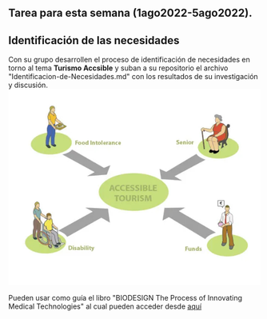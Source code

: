 ## Tarea para esta semana (1ago2022-5ago2022).

## Identificación de las necesidades
Con su grupo desarrollen el proceso de identificación de necesidades en torno al tema **Turismo Accsible** y suban a su repositorio el archivo "Identificacion-de-Necesidades.md" con los resultados de su investigación y discusión.
![Turismo Accesible](./images/TurismoAccesible.jpeg)

Pueden usar como guía el libro "BIODESIGN The Process of Innovating Medical Technologies" al cual pueden acceder desde [aquí](./Documentos/Biodesign-The-Process-of-Innovating-Medical-Technologies.pdf)